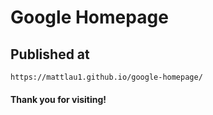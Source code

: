# Google Homepage
## Published at
``https://mattlau1.github.io/google-homepage/``

#### Thank you for visiting!
